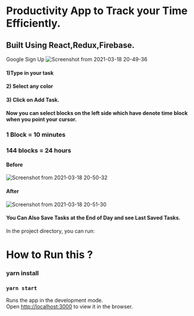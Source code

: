 # Productivity App to Track your Time Efficiently.

## Built Using React,Redux,Firebase.

Google Sign Up
![Screenshot from 2021-03-18 20-49-36](https://user-images.githubusercontent.com/53316345/112647190-416ad800-8e6e-11eb-903f-224673145fc9.png)

#### 1)Type in your task
#### 2) Select any color
#### 3) Click on Add Task.

#### Now you can select blocks on the left side which have denote time block when you point your cursor.
  ### 1 Block = 10 minutes
  ### 144 blocks = 24 hours
 
#### Before
 ![Screenshot from 2021-03-18 20-50-32](https://user-images.githubusercontent.com/53316345/112647785-e08fcf80-8e6e-11eb-9bac-79ca2adf25c1.png)

#### After
![Screenshot from 2021-03-18 20-51-30](https://user-images.githubusercontent.com/53316345/112647773-dc63b200-8e6e-11eb-8967-5a599cb24e44.png)

#### You Can Also Save Tasks at the End of Day and see Last Saved Tasks.


In the project directory, you can run:
# How to Run this ?

###  yarn install

### `yarn start`

Runs the app in the development mode.\
Open [http://localhost:3000](http://localhost:3000) to view it in the browser.


